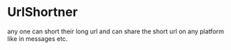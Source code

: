 # UrlShortner

any one can short their long url and can share the short url on any platform like in messages etc. 

